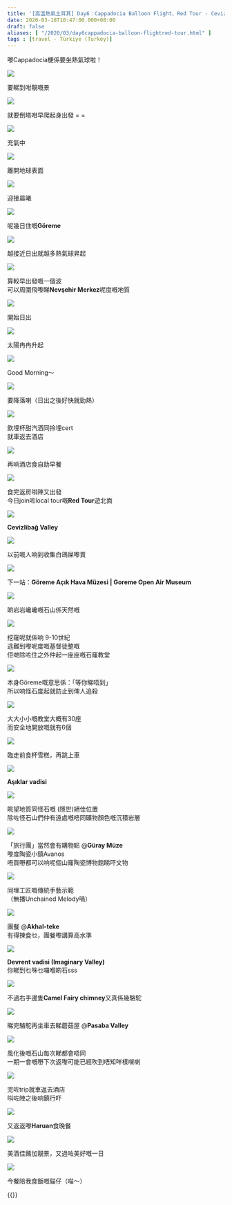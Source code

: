 ```yaml
---
title: '[高溫熱氣土耳其] Day6：Cappadocia Balloon Flight、Red Tour - Cevizlibağ Valley | Göreme Açık Hava Müzesi | Aşıklar vadisi | Devrent vadisi | Pasaba Valley'
date: 2020-03-18T10:47:00.000+08:00
draft: false
aliases: [ "/2020/03/day6cappadocia-balloon-flightred-tour.html" ]
tags : [travel - Türkiye (Turkey)]
---
```


嚟Cappadocia梗係要坐熱氣球啦！  

![](/images/turkey6z1.jpg)

要睇到咁靚嘅景  

![](/images/turkey6z2.jpg)

就要倒塔咁早爬起身出發 = =  

![](/images/turkey6z3.jpg)

充氣中  

![](/images/turkey6z4.jpg)

離開地球表面  

![](/images/turkey6z5.jpg)

迎接晨曦  

![](/images/turkey6z6.jpg)

呢幾日住嘅**Göreme**  

![](/images/turkey6z7.jpg)

越接近日出就越多熱氣球昇起  

![](/images/turkey6z8.jpg)

算較早出發嘅一個波  
可以周圍飛嚟睇**Nevşehir Merkez**呢度嘅地質  

![](/images/turkey6z9.jpg)

開始日出  

![](/images/turkey6z10.jpg)

太陽冉冉升起  

![](/images/turkey6z11.jpg)

Good Morning～  

![](/images/turkey6z12.jpg)

要降落喇（日出之後好快就勁熱）  

![](/images/turkey6z13.jpg)

飲埋杯甜汽酒同拎埋cert  
就車返去酒店  

![](/images/turkey6z14.jpg)

再响酒店食自助早餐  

![](/images/turkey6z15.jpg)

食完返房唞陣又出發  
今日join咗local tour嘅**Red Tour**遊北面  

![](/images/turkey6z16.jpg)
  
**Cevizlibağ Valley**  

![](/images/turkey6z17.jpg)

以前嘅人响到收集白鴿屎嚟賣  

![](/images/turkey6z18.jpg)

下一站：**Göreme Açık Hava Müzesi | Goreme Open Air Museum**  

![](/images/turkey6z19.jpg)

啲岩岩巉巉嘅石山係天然嘅  

![](/images/turkey6z20.jpg)

挖窿呢就係响 9-10世紀  
逃難到嚟呢度嘅基督徒整嘅  
佢哋除咗住之外仲起一座座嘅石窿教堂  
  

![](/images/turkey6z21.jpg)

本身Göreme嘅意思係：「等你睇唔到」  
所以响怪石度起就防止到俾人追殺  
  

![](/images/turkey6z22.jpg)

大大小小嘅教堂大概有30座  
而安全地開放嘅就有6個  

![](/images/turkey6z23.jpg)

臨走前食杯雪糕，再跳上車  

![](/images/turkey6z24.jpg)

**Aşıklar vadisi**  

![](/images/turkey6z25.jpg)

眺望地質同怪石嘅 (隱世)絕佳位置  
除咗怪石山們仲有遠處嘅唔同礦物顏色嘅沉積岩層  

![](/images/turkey6z26.jpg)

「旅行團」當然會有購物點 @**Güray Müze**  
嚟度陶瓷小鎮Avanos  
唔買嘢都可以响呢個山窿陶瓷博物館睇吓文物  

![](/images/turkey6z27.jpg)

同埋工匠嘅傳統手藝示範  
（無播Unchained Melody喎）  

![](/images/turkey6z28.jpg)

團餐 @**Akhal-teke**  
有得揀食乜，團餐嚟講算高水準  

![](/images/turkey6z29.jpg)

**Devrent vadisi (Imaginary Valley)**  
你睇到乜咪乜囉嗰啲石sss  

![](/images/turkey6z30.jpg)

不過右手邊隻**Camel Fairy chimney**又真係幾駱駝  

![](/images/turkey6z31.jpg)

睇完駱駝再坐車去睇蘑菇屋 @**Pasaba Valley**  

![](/images/turkey6z32.jpg)

風化後嘅石山每次睇都會唔同  
一期一會嘅嘢下次返嚟可能已經吹到唔知咩樣㗎喇  

![](/images/turkey6z33.jpg)

完咗trip就車返去酒店  
唞咗陣之後响鎮行吓  

![](/images/turkey6z34.jpg)

又返返嚟**Haruan**食晚餐  

![](/images/turkey6z35.jpg)

美酒佳餚加靚景，又過咗美好嘅一日  

![](/images/turkey6z36.jpg)

今餐陪我食飯嘅貓仔（喵～）

{{<turkey>}}
